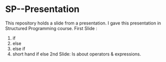 # SP--Presentation
This repository holds a slide from a presentation. I gave this presentation in Structured Programming course.
First Slide :
  1. if
  2. else
  3. else if
  4. short hand if else
2nd Slide:
  Is about operators & expressions.
  
